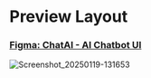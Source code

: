 
# Preview Layout
### <a href="https://www.figma.com/design/5sU9Kluch3umYzWnQNZ6KH/ChatAI--Ai-Chatbot-UI-(Community)?node-id=0-1&p=f&t=PpGilhSGFCJk0zHa-0" target="_blank">Figma: ChatAI - AI Chatbot UI</a>
![Screenshot_20250119-131653](https://github.com/user-attachments/assets/78072a76-8a1a-46bd-b902-965f997b9f21)















